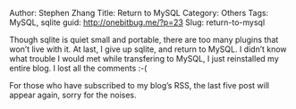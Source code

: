 Author: Stephen Zhang
Title: Return to MySQL
Category: Others
Tags: MySQL, sqlite
guid: http://onebitbug.me/?p=23
Slug: return-to-mysql

Though sqlite is quiet small and portable, there are too many plugins that won’t live with it.
At last, I give up sqlite, and return to MySQL.
I didn’t know what trouble I would met while transfering to MySQL, I just reinstalled my entire blog.
I lost all the comments :-(

For those who have subscribed to my blog’s RSS, the last five post will appear again, sorry for the noises.


